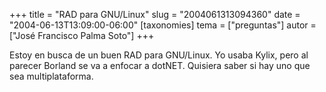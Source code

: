 +++
title = "RAD para GNU/Linux"
slug = "2004061313094360"
date = "2004-06-13T13:09:00-06:00"
[taxonomies]
tema = ["preguntas"]
autor = ["José Francisco Palma Soto"]
+++

Estoy en busca de un buen RAD para GNU/Linux. Yo usaba Kylix, pero al
parecer Borland se va a enfocar a dotNET. Quisiera saber si hay uno que
sea multiplataforma.

